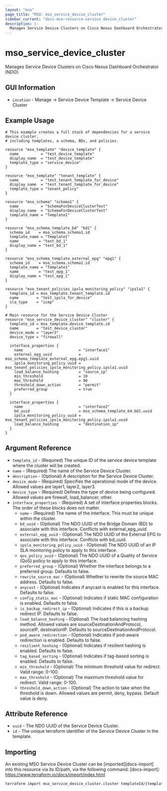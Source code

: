 ```yaml
---
layout: "mso"
page_title: "MSO: mso_service_device_cluster"
sidebar_current: "docs-mso-resource-service_device_cluster"
description: |-
  Manages Service Device Clusters on Cisco Nexus Dashboard Orchestrator (NDO)
---
```


# mso_service_device_cluster #

Manages Service Device Clusters on Cisco Nexus Dashboard Orchestrator (NDO).


## GUI Information ##

* `Location` - Manage -> Service Device Template -> Service Device Cluster

## Example Usage ##

```hcl
# This example creates a full stack of dependencies for a service device cluster,
# including templates, a schema, BDs, and policies.

resource "mso_template" "device_template" {
  name          = "test_device_template"
  display_name  = "test_device_template"
  template_type = "service_device"
}

resource "mso_template" "tenant_template" {
  name          = "test_tenant_template_for_device"
  display_name  = "test_tenant_template_for_device"
  template_type = "tenant_policy"
}

resource "mso_schema" "schema1" {
  name          = "SchemaForDeviceClusterTest"
  display_name  = "SchemaForDeviceClusterTest"
  template_name = "Template1"
}

resource "mso_schema_template_bd" "bd1" {
  schema_id    = mso_schema.schema1.id
  template_name = "Template1"
  name         = "test_bd_1"
  display_name = "test_bd_1"
}

resource "mso_schema_template_external_epg" "epg1" {
  schema_id    = mso_schema.schema1.id
  template_name = "Template1"
  name         = "test_epg_1"
  display_name = "test_epg_1"
}

resource "mso_tenant_policies_ipsla_monitoring_policy" "ipsla1" {
  template_id = mso_template.tenant_template.id
  name        = "test_ipsla_for_device"
  sla_type    = "icmp"
}

# Main resource for the Service Device Cluster
resource "mso_service_device_cluster" "cluster" {
  template_id = mso_template.device_template.id
  name        = "test_device_cluster"
  device_mode = "layer3"
  device_type = "firewall"

  interface_properties {
    name                         = "interface1"
    external_epg_uuid            = mso_schema_template_external_epg.epg1.uuid
    ipsla_monitoring_policy_uuid = mso_tenant_policies_ipsla_monitoring_policy.ipsla1.uuid
    load_balance_hashing         = "source_ip"
    min_threshold                = 10
    max_threshold                = 90
    threshold_down_action        = "permit"
    preferred_group              = true
  }

  interface_properties {
    name                         = "interface2"
    bd_uuid                      = mso_schema_template_bd.bd1.uuid
    ipsla_monitoring_policy_uuid = mso_tenant_policies_ipsla_monitoring_policy.ipsla1.uuid
    load_balance_hashing         = "destination_ip"
  }
}
```

## Argument Reference ##

* `template_id` - (Required) The unique ID of the service device template where the cluster will be created.
* `name` - (Required) The name of the Service Device Cluster.
* `description` - (Optional) A description for the Service Device Cluster.
* `device_mode` - (Required) Specifies the operational mode of the device. Allowed values are layer1, layer2, layer3.
* `device_type` - (Required) Defines the type of device being configured. Allowed values are firewall, load_balancer, other.
* `interface_properties` - (Required) A set of interface properties blocks. The order of these blocks does not matter.
  * `name` - (Required) The name of the interface. This must be unique within the cluster.
  * `bd_uuid` - (Optional) The NDO UUID of the Bridge Domain (BD) to associate with this interface. Conflicts with external_epg_uuid.
  * `external_epg_uuid` - (Optional) The NDO UUID of the External EPG to associate with this interface. Conflicts with bd_uuid.
  * `ipsla_monitoring_policy_uuid` - (Optional) The NDO UUID of an IP SLA monitoring policy to apply to this interface.
  * `qos_policy_uuid` - (Optional) The NDO UUID of a Quality of Service (QoS) policy to apply to this interface.
  * `preferred_group` - (Optional) Whether the interface belongs to a preferred group. Defaults to false.
  * `rewrite_source_mac` - (Optional) Whether to rewrite the source MAC address. Defaults to false.
  * `anycast` - (Optional) Indicates if anycast is enabled for this interface. Defaults to false.
  * `config_static_mac` - (Optional) Indicates if static MAC configuration is enabled. Defaults to false.
  * `is_backup_redirect_ip` - (Optional) Indicates if this is a backup redirect IP. Defaults to false.
  * `load_balance_hashing` - (Optional) The load balancing hashing method. Allowed values are sourceDestinationAndProtocol, sourceIP, destinationIP. Defaults to sourceDestinationAndProtocol.
  * `pod_aware_redirection` - (Optional) Indicates if pod-aware redirection is enabled. Defaults to false.
  * `resilient_hashing` - (Optional) Indicates if resilient hashing is enabled. Defaults to false.
  * `tag_based_sorting` - (Optional) Indicates if tag-based sorting is enabled. Defaults to false.
  * `min_threshold` - (Optional) The minimum threshold value for redirect. Valid range: 0-100.
  * `max_threshold` - (Optional) The maximum threshold value for redirect. Valid range: 0-100.
  * `threshold_down_action` - (Optional) The action to take when the threshold is down. Allowed values are permit, deny, bypass. Default value is deny.

## Attribute Reference ##

* `uuid` - The NDO UUID of the Service Device Cluster.
* `id` - The unique terraform identifier of the Service Device Cluster in the template.

## Importing ##

An existing MSO Service Device Cluster can be [imported][docs-import] into this resource via its ID/path, via the following command: [docs-import]: https://www.terraform.io/docs/import/index.html


```bash
terraform import mso_service_device_cluster.cluster templateId/{template_id}/ServiceDeviceCluster/{name}
```